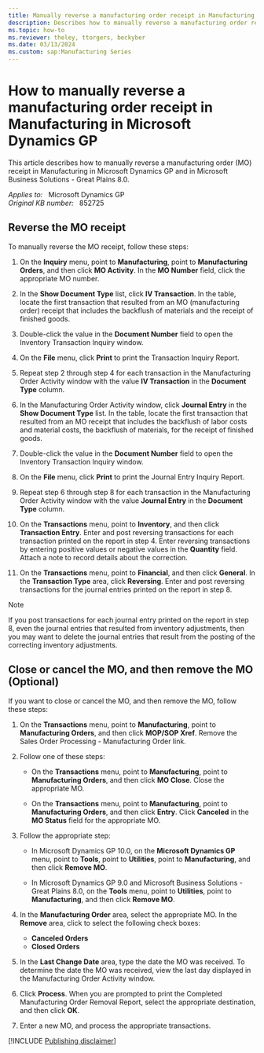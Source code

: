 ```yaml
---
title: Manually reverse a manufacturing order receipt in Manufacturing in Microsoft Dynamics GP
description: Describes how to manually reverse a manufacturing order receipt in Manufacturing in Microsoft Dynamics GP.
ms.topic: how-to
ms.reviewer: theley, ttorgers, beckyber
ms.date: 03/13/2024
ms.custom: sap:Manufacturing Series
---
```

# How to manually reverse a manufacturing order receipt in Manufacturing in Microsoft Dynamics GP

This article describes how to manually reverse a manufacturing order (MO) receipt in Manufacturing in Microsoft Dynamics GP and in Microsoft Business Solutions - Great Plains 8.0.

_Applies to:_ &nbsp; Microsoft Dynamics GP  
_Original KB number:_ &nbsp; 852725

## Reverse the MO receipt

To manually reverse the MO receipt, follow these steps:

1. On the **Inquiry** menu, point to **Manufacturing**, point to **Manufacturing Orders**, and then click **MO Activity**. In the **MO Number** field, click the appropriate MO number.

2. In the **Show Document Type** list, click **IV Transaction**. In the table, locate the first transaction that resulted from an MO (manufacturing order) receipt that includes the backflush of materials and the receipt of finished goods.

3. Double-click the value in the **Document Number** field to open the Inventory Transaction Inquiry window.

4. On the **File** menu, click **Print** to print the Transaction Inquiry Report.

5. Repeat step 2 through step 4 for each transaction in the Manufacturing Order Activity window with the value **IV Transaction** in the **Document Type** column.

6. In the Manufacturing Order Activity window, click **Journal Entry** in the **Show Document Type** list. In the table, locate the first transaction that resulted from an MO receipt that includes the backflush of labor costs and material costs, the backflush of materials, for the receipt of finished goods.

7. Double-click the value in the **Document Number** field to open the Inventory Transaction Inquiry window.

8. On the **File** menu, click **Print** to print the Journal Entry Inquiry Report.

9. Repeat step 6 through step 8 for each transaction in the Manufacturing Order Activity window with the value **Journal Entry** in the **Document Type** column.

10. On the **Transactions** menu, point to **Inventory**, and then click **Transaction Entry**. Enter and post reversing transactions for each transaction printed on the report in step 4. Enter reversing transactions by entering positive values or negative values in the **Quantity** field. Attach a note to record details about the correction.

11. On the **Transactions** menu, point to **Financial**, and then click **General**. In the **Transaction Type** area, click **Reversing**. Enter and post reversing transactions for the journal entries printed on the report in step 8.

> [!NOTE]
> If you post transactions for each journal entry printed on the report in step 8, even the journal entries that resulted from inventory adjustments, then you may want to delete the journal entries that result from the posting of the correcting inventory adjustments.

## Close or cancel the MO, and then remove the MO (Optional)

If you want to close or cancel the MO, and then remove the MO, follow these steps:

1. On the **Transactions** menu, point to **Manufacturing**, point to **Manufacturing Orders**, and then click **MOP/SOP Xref**. Remove the Sales Order Processing - Manufacturing Order link.

2. Follow one of these steps:

    - On the **Transactions** menu, point to **Manufacturing**, point to **Manufacturing Orders**, and then click **MO Close**. Close the appropriate MO.

    - On the **Transactions** menu, point to **Manufacturing**, point to **Manufacturing Orders**, and then click **Entry**. Click **Canceled** in the **MO Status** field for the appropriate MO.

3. Follow the appropriate step:

    - In Microsoft Dynamics GP 10.0, on the **Microsoft Dynamics GP** menu, point to **Tools**, point to **Utilities**, point to **Manufacturing**, and then click **Remove MO**.

    - In Microsoft Dynamics GP 9.0 and Microsoft Business Solutions - Great Plains 8.0, on the **Tools** menu, point to **Utilities**, point to **Manufacturing**, and then click **Remove MO**.

4. In the **Manufacturing Order** area, select the appropriate MO. In the **Remove** area, click to select the following check boxes:

    - **Canceled Orders**  
    - **Closed Orders**

5. In the **Last Change Date** area, type the date the MO was received. To determine the date the MO was received, view the last day displayed in the Manufacturing Order Activity window.

6. Click **Process**. When you are prompted to print the Completed Manufacturing Order Removal Report, select the appropriate destination, and then click **OK**.

7. Enter a new MO, and process the appropriate transactions.

[!INCLUDE [Publishing disclaimer](../../includes/publishing-disclaimer.md)]
